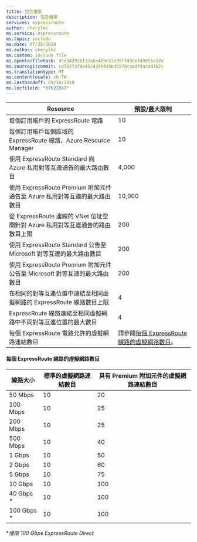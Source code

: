 ```yaml
---
title: 包含檔案
description: 包含檔案
services: expressroute
author: cherylmc
ms.service: expressroute
ms.topic: include
ms.date: 07/25/2019
ms.author: cherylmc
ms.custom: include file
ms.openlocfilehash: 45d34297bf37a6e46bc57e95ff49def49051e32e
ms.sourcegitcommit: cd70273f0845cd39b435bd5978ca0df4ac4d7b2c
ms.translationtype: MT
ms.contentlocale: zh-TW
ms.lasthandoff: 09/18/2019
ms.locfileid: "67622087"
---
```

| Resource | 預設/最大限制 |
| --- | --- |
| 每個訂用帳戶的 ExpressRoute 電路 |10 |
| 每個訂用帳戶每個區域的 ExpressRoute 線路，Azure Resource Manager |10 |
| 使用 ExpressRoute Standard 向 Azure 私用對等互連通告的最大路由數目 |4,000 |
| 使用 ExpressRoute Premium 附加元件通告至 Azure 私用對等互連的最大路由數目 |10,000 |
| 從 ExpressRoute 連線的 VNet 位址空間針對 Azure 私用對等互連通告的路由數目上限 |200 |
| 使用 ExpressRoute Standard 公告至 Microsoft 對等互連的最大路由數目 |200 |
| 使用 ExpressRoute Premium 附加元件公告至 Microsoft 對等互連的最大路由數目 |200 |
| 在相同的對等互連位置中連結至相同虛擬網路的 ExpressRoute 線路數目上限 |4 |
| ExpressRoute 線路連結至相同虛擬網路中不同對等互連位置的最大數目 |4 |
| 每個 ExpressRoute 電路允許的虛擬網路連結數目 |請參閱[每個 ExpressRoute 線路的虛擬網路數目](#vnetpercircuit)。  |

#### <a name="vnetpercircuit"></a>每個 ExpressRoute 線路的虛擬網路數目
| **線路大小** | **標準的虛擬網路連結數目** | **具有 Premium 附加元件的虛擬網路連結數目** |
| --- | --- | --- |
| 50 Mbps |10 |20 |
| 100 Mbps |10 |25 |
| 200 Mbps |10 |25 |
| 500 Mbps |10 |40 |
| 1 Gbps |10 |50 |
| 2 Gbps |10 |60 |
| 5 Gbps |10 |75 |
| 10 Gbps |10 |100 |
| 40 Gbps * |10 |100 |
| 100 Gbps * |10 |100 |

**僅限 100 Gbps ExpressRoute Direct*
